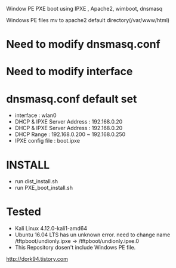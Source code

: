 Window PE PXE boot using IPXE , Apache2, wimboot, dnsmasq

Windows PE files mv to apache2 default directory(/var/www/html)

# Need to modify dnsmasq.conf 
# Need to modify interface

# dnsmasq.conf default set
* interface : wlan0
* DHCP & IPXE Server Address : 192.168.0.20
* DHCP & IPXE Server Address : 192.168.0.20
* DHCP Range : 192.168.0.200 ~ 192.168.0.250
* IPXE config file : boot.ipxe

# INSTALL
* run dist_install.sh
* run PXE_boot_install.sh

# Tested
* Kali Linux 4.12.0-kali1-amd64
* Ubuntu 16.04 LTS has un unknown error. need to change name /tftpboot/undionly.ipxe -> /tftpboot/undionly.ipxe.0 
* This Repository dosen't include Windows PE file.

http://dork94.tistory.com

